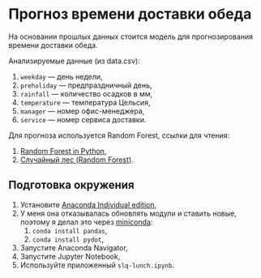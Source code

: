 # Прогноз времени доставки обеда

На основании прошлых данных стоится модель для прогнозирования времени доставки обеда. 

Анализируемые данные (из data.csv):
1. `weekday` — день недели,
1. `preholiday` — предпраздничный день,
1. `rainfall` — количество осадков в мм,
2. `temperature` — температура Цельсия,
3. `manager` — номер офис-менеджера,
4. `service` — номер сервиса доставки.

Для прогноза используется Random Forest, ссылки для чтения:
1. [Random Forest in Python](https://towardsdatascience.com/random-forest-in-python-24d0893d51c0),
2. [Случайный лес (Random Forest)](https://dyakonov.org/2016/11/14/случайный-лес-random-forest/).

## Подготовка окружения

1. Установите [Anaconda Individual edition](https://www.anaconda.com/products/individual),
2. У меня она отказывалась обновлять модули и ставить новые, поэтому я делал это через [miniconda](https://docs.conda.io/en/latest/miniconda.html#macosx-installers):
   1. `conda install pandas`,
   1. `conda install pydot`,
5. Запустите Anaconda Navigator,
6. Запустите Jupyter Notebook,
7. Используйте приложенный `slq-lunch.ipynb`.
